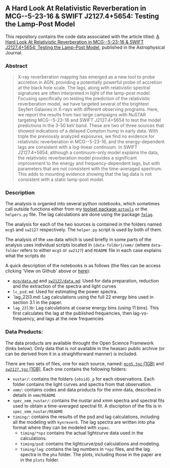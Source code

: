 ## A Hard Look At Relativistic Reverberation in MCG--5-23-16 \& SWIFT J2127.4+5654: Testing the Lamp-Post Model

This repository contains the code data associated with the article titled: [A Hard Look At Relativistic Reverberation in MCG--5-23-16 \& SWIFT J2127.4+5654: Testing the Lamp-Post Model](), published in the Astrophysical Journal.

### Abstract
> X-ray reverberation mapping has emerged as a new tool to probe accretion in AGN, providing a potentially powerful probe of accretion at the black hole scale. The lags, along with relativistic spectral signatures are often interpreted in light of the lamp-post model. Focusing specifically on testing the prediction of the relativistic reverberation model, we have targeted several of the brightest Seyfert Galaxies in X-rays with different observing programs. Here, we report the results from two large campaigns with NuSTAR targeting MCG--5-23-16 and SWIFT J2127.4+5654 to test the model predictions in the 3-50 keV band. These are two of three sources that showed indications of a delayed Compton hump in early data. With triple the previously analyzed exposures, we find no evidence for relativistic reverberation in MCG--5-23-16, and the energy-dependent lags are consistent with a log-linear continuum. In SWIFT J2127.4+5654, although a continuum-only model explains the data, the relativistic reverberation model provides a significant improvement to the energy and frequency-dependent lags, but with parameters that are not consistent with the time-averaged spectrum. This adds to mounting evidence showing that the lag data is not consistent with a static lamp-post model. 


### Description
The analysis is organied into several python notebooks, which sometimes call outside functions either from my [toolset package `aztools`](https://github.com/zoghbi-a/aztools) or the `helpers.py` file. The lag calculations are done using the package [`fqlag`](https://github.com/zoghbi-a/fqlag). 

The analysis for each of the two sources is contained in the folders named `mcg5` and `sw2127` respectively. The `helper.py` script is used by both of them.

The analysis of the `xmm` data which is used briefly in some parts of the analysis uses individual scripts located in `{data-folder}/xmm/` (where `data-folder` refers to either `mcg5` or `sw2127`) and `README` file in each case explains what the scripts do

A quick description of the notebooks is as follows (the files can be access clicking 'View on Github' above or [here](https://github.com/zoghbi-a/relativistic-reverberation-in-mcg-5-23-16-and-swift-j127.4-5654)):

- [`mcg/data.md`](mcg/data.md) and [`sw2127/data.md`](sw2127/data.md): Used for data preparation, reduction and the extraction of the spectra and light curves 
- `lc_psd.md`: Used for estimating the power spectra.
- `lag_22l3.md: Lag calculations using the full 22 energy bins used in section 3.1 in the paper.
- `lag_22l3b`: Lag calculations at coarse energy bins (using 11 bins). This first calculates the lag at the published frequencies, then lag-vs-frequency, and lags at the new frequencies


### Data Products:
The data products are available throught the Open Science Framework (links below). Only data that is not available in the heasarc public archive (or can be derived from it in a straightforward manner) is included. 

There are two sets of files, one for each source, named: [`mcg5.tgz` (1GB)](https://osf.io/9m5du/download) and [`sw2127.tgz` (1GB)](https://osf.io/buhd7/download). Each one contains the following folders:
- `nustar/`: contains the folders `{obsid}_p` for each observations. Each folder contains the light curves and spectra from that observation.
- `xmm/`: contains codes and data products for the xmm data, described in details in `xmm/README`
- `spec_xmm_nustar/`: contains the nustar and xmm spectra and spectral fits used to obtain a time-averaged spectral fit.  A discription of the fits is in `spec_xmm_nustar/README`
- `timing/`: contains the results of the psd and lag calculations, including all the modeling with `kynreverb`. The lag spectra are written into pha format where they can be modeled with `xspec`.
    - `timing/*npz` contains the actual lightcurve data used in the calculations.
    - `timing/psd`: contains the lightcurve/psd calculations and modeling.
    - `timing/lag`: contains the lag numbers in `*npz` files, and the lag spectra in the `pha` folder. The plots, including those in the paper are in the `plots` folder.
